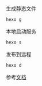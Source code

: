 
生成静态文件
```bash
hexo g
```

本地启动服务
```bash
hexo s
```

发布到远程
```bash
hexo d
```


参考[文档](https://github.com/hexojs/site/blob/master/source/zh-cn/docs/commands.md)